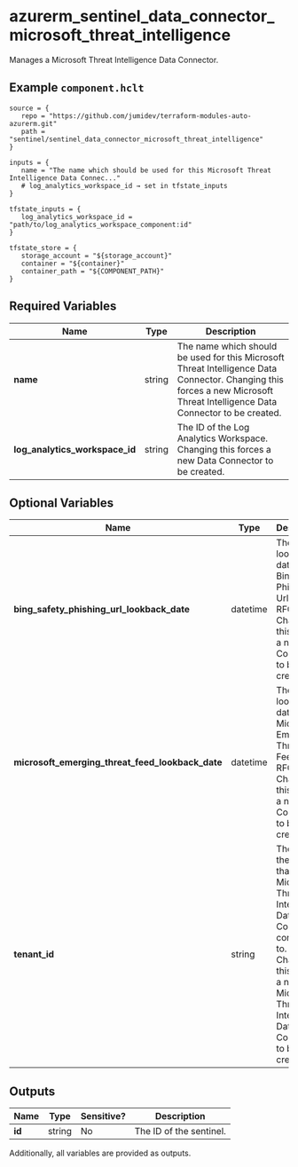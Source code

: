 # azurerm_sentinel_data_connector_microsoft_threat_intelligence

Manages a Microsoft Threat Intelligence Data Connector.

## Example `component.hclt`

```hcl
source = {
   repo = "https://github.com/jumidev/terraform-modules-auto-azurerm.git"   
   path = "sentinel/sentinel_data_connector_microsoft_threat_intelligence"   
}

inputs = {
   name = "The name which should be used for this Microsoft Threat Intelligence Data Connec..."   
   # log_analytics_workspace_id → set in tfstate_inputs
}

tfstate_inputs = {
   log_analytics_workspace_id = "path/to/log_analytics_workspace_component:id"   
}

tfstate_store = {
   storage_account = "${storage_account}"   
   container = "${container}"   
   container_path = "${COMPONENT_PATH}"   
}

```

## Required Variables

| Name | Type |  Description |
| ---- | --------- |  ----------- |
| **name** | string |  The name which should be used for this Microsoft Threat Intelligence Data Connector. Changing this forces a new Microsoft Threat Intelligence Data Connector to be created. | 
| **log_analytics_workspace_id** | string |  The ID of the Log Analytics Workspace. Changing this forces a new Data Connector to be created. | 

## Optional Variables

| Name | Type |  Description |
| ---- | --------- |  ----------- |
| **bing_safety_phishing_url_lookback_date** | datetime |  The lookback date for the Bing Safety Phishing Url in RFC3339. Changing this forces a new Data Connector to be created. | 
| **microsoft_emerging_threat_feed_lookback_date** | datetime |  The lookback date for the Microsoft Emerging Threat Feed in RFC3339. Changing this forces a new Data Connector to be created. | 
| **tenant_id** | string |  The ID of the tenant that this Microsoft Threat Intelligence Data Connector connects to. Changing this forces a new Microsoft Threat Intelligence Data Connector to be created. | 



## Outputs

| Name | Type | Sensitive? | Description |
| ---- | ---- | --------- | --------- |
| **id** | string | No  | The ID of the sentinel. | 

Additionally, all variables are provided as outputs.
